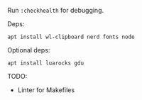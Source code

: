 Run `:checkhealth` for debugging.

Deps:

```
apt install wl-clipboard nerd fonts node
```

Optional deps:

```
apt install luarocks gdu
```

TODO:

- Linter for Makefiles
